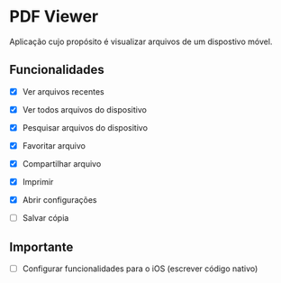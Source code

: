 # PDF Viewer
Aplicação cujo propósito é visualizar arquivos de um dispostivo móvel.

## Funcionalidades
- [x] Ver arquivos recentes
- [x] Ver todos arquivos do dispositivo
- [x] Pesquisar arquivos do dispositivo
- [x] Favoritar arquivo
- [x] Compartilhar arquivo
- [x] Imprimir
- [x] Abrir configurações
- [ ] Salvar cópia


## Importante
- [ ] Configurar funcionalidades para o iOS (escrever código nativo)
